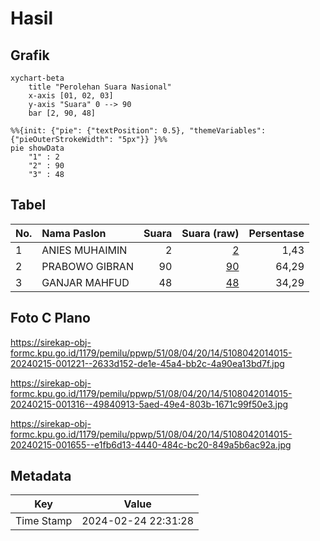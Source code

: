 # Hasil

## Grafik

```mermaid
xychart-beta
    title "Perolehan Suara Nasional"
    x-axis [01, 02, 03]
    y-axis "Suara" 0 --> 90
    bar [2, 90, 48]
```

```mermaid
%%{init: {"pie": {"textPosition": 0.5}, "themeVariables": {"pieOuterStrokeWidth": "5px"}} }%%
pie showData
    "1" : 2
    "2" : 90
    "3" : 48
```

## Tabel

| No. | Nama Paslon    | Suara | Suara (raw) | Persentase |
|:--- |:-------------- | -----:| -----------:| ----------:|
| 1   | ANIES MUHAIMIN | 2     | [2][p-1]    | 1,43       |
| 2   | PRABOWO GIBRAN | 90    | [90][p-2]   | 64,29      |
| 3   | GANJAR MAHFUD  | 48    | [48][p-3]   | 34,29      |


[p-1]: https://github.com/gigit-pemilu/pemilu-2024/blob/main/pilpres/hitung-suara/sub/51-bali/sub/08-buleleng/sub/04-banjar/sub/2014-dencarik/sub/015-tps/sub/paslon-1.txt
[p-2]: https://github.com/gigit-pemilu/pemilu-2024/blob/main/pilpres/hitung-suara/sub/51-bali/sub/08-buleleng/sub/04-banjar/sub/2014-dencarik/sub/015-tps/sub/paslon-2.txt
[p-3]: https://github.com/gigit-pemilu/pemilu-2024/blob/main/pilpres/hitung-suara/sub/51-bali/sub/08-buleleng/sub/04-banjar/sub/2014-dencarik/sub/015-tps/sub/paslon-3.txt

## Foto C Plano

https://sirekap-obj-formc.kpu.go.id/1179/pemilu/ppwp/51/08/04/20/14/5108042014015-20240215-001221--2633d152-de1e-45a4-bb2c-4a90ea13bd7f.jpg

https://sirekap-obj-formc.kpu.go.id/1179/pemilu/ppwp/51/08/04/20/14/5108042014015-20240215-001316--49840913-5aed-49e4-803b-1671c99f50e3.jpg

https://sirekap-obj-formc.kpu.go.id/1179/pemilu/ppwp/51/08/04/20/14/5108042014015-20240215-001655--e1fb6d13-4440-484c-bc20-849a5b6ac92a.jpg


## Metadata

| Key        | Value               |
| ---------- | ------------------- |
| Time Stamp | 2024-02-24 22:31:28 |




